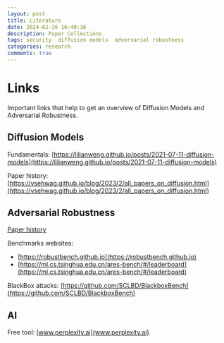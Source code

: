 ```yaml
---
layout: post
title: Literature
date: 2024-02-26 16:40:16
description: Paper Collections
tags: security  diffusion models  adversarial robustness
categories: research
comments: true
---
```


# Links

Important links that help to get an overview of Diffusion Models and Adversarial Robustness.

## Diffusion Models

Fundamentals: [https://lilianweng.github.io/posts/2021-07-11-diffusion-models](https://lilianweng.github.io/posts/2021-07-11-diffusion-models)

Paper history: [https://vsehwag.github.io/blog/2023/2/all_papers_on_diffusion.html](https://vsehwag.github.io/blog/2023/2/all_papers_on_diffusion.html)


## Adversarial Robustness

[Paper history](https://nicholas.carlini.com/writing/2019/all-adversarial-example-papers.html)

Benchmarks websites:
 - [https://robustbench.github.io](https://robustbench.github.io)
 - [https://ml.cs.tsinghua.edu.cn/ares-bench/#/leaderboard](https://ml.cs.tsinghua.edu.cn/ares-bench/#/leaderboard)

BlackBox attacks: [https://github.com/SCLBD/BlackboxBench](https://github.com/SCLBD/BlackboxBench)


## AI

Free tool: [www.perplexity.ai](www.perplexity.ai) 
